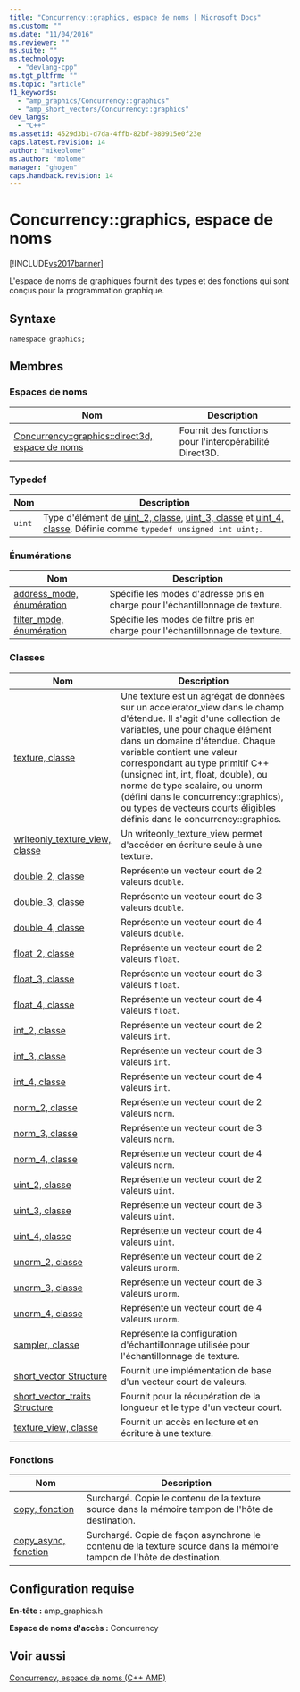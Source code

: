 ```yaml
---
title: "Concurrency::graphics, espace de noms | Microsoft Docs"
ms.custom: ""
ms.date: "11/04/2016"
ms.reviewer: ""
ms.suite: ""
ms.technology: 
  - "devlang-cpp"
ms.tgt_pltfrm: ""
ms.topic: "article"
f1_keywords: 
  - "amp_graphics/Concurrency::graphics"
  - "amp_short_vectors/Concurrency::graphics"
dev_langs: 
  - "C++"
ms.assetid: 4529d3b1-d7da-4ffb-82bf-080915e0f23e
caps.latest.revision: 14
author: "mikeblome"
ms.author: "mblome"
manager: "ghogen"
caps.handback.revision: 14
---
```

# Concurrency::graphics, espace de noms
[!INCLUDE[vs2017banner](../../../assembler/inline/includes/vs2017banner.md)]

L'espace de noms de graphiques fournit des types et des fonctions qui sont conçus pour la programmation graphique.  
  
## Syntaxe  
  
```  
namespace graphics;  
```  
  
## Membres  
  
### Espaces de noms  
  
|Nom|Description|  
|---------|-----------------|  
|[Concurrency::graphics::direct3d, espace de noms](../../../parallel/amp/reference/concurrency-graphics-direct3d-namespace.md)|Fournit des fonctions pour l'interopérabilité Direct3D.|  
  
### Typedef  
  
|Nom|Description|  
|---------|-----------------|  
|`uint`|Type d'élément de [uint\_2, classe](../../../parallel/amp/reference/uint-2-class.md), [uint\_3, classe](../../../parallel/amp/reference/uint-3-class.md) et [uint\_4, classe](../../../parallel/amp/reference/uint-4-class.md).  Définie comme `typedef unsigned int uint;`.|  
  
### Énumérations  
  
|Nom|Description|  
|---------|-----------------|  
|[address\_mode, énumération](../Topic/address_mode%20Enumeration.md)|Spécifie les modes d'adresse pris en charge pour l'échantillonnage de texture.|  
|[filter\_mode, énumération](../Topic/filter_mode%20Enumeration.md)|Spécifie les modes de filtre pris en charge pour l'échantillonnage de texture.|  
  
### Classes  
  
|Nom|Description|  
|---------|-----------------|  
|[texture, classe](../../../parallel/amp/reference/texture-class.md)|Une texture est un agrégat de données sur un accelerator\_view dans le champ d'étendue.  Il s'agit d'une collection de variables, une pour chaque élément dans un domaine d'étendue.  Chaque variable contient une valeur correspondant au type primitif C\+\+ \(unsigned int, int, float, double\), ou norme de type scalaire, ou unorm \(défini dans le concurrency::graphics\), ou types de vecteurs courts éligibles définis dans le concurrency::graphics.|  
|[writeonly\_texture\_view, classe](../../../parallel/amp/reference/writeonly-texture-view-class.md)|Un writeonly\_texture\_view permet d'accéder en écriture seule à une texture.|  
|[double\_2, classe](../../../parallel/amp/reference/double-2-class.md)|Représente un vecteur court de 2 valeurs `double`.|  
|[double\_3, classe](../../../parallel/amp/reference/double-3-class.md)|Représente un vecteur court de 3 valeurs `double`.|  
|[double\_4, classe](../../../parallel/amp/reference/double-4-class.md)|Représente un vecteur court de 4 valeurs `double`.|  
|[float\_2, classe](../../../parallel/amp/reference/float-2-class.md)|Représente un vecteur court de 2 valeurs `float`.|  
|[float\_3, classe](../../../parallel/amp/reference/float-3-class.md)|Représente un vecteur court de 3 valeurs `float`.|  
|[float\_4, classe](../../../parallel/amp/reference/float-4-class.md)|Représente un vecteur court de 4 valeurs `float`.|  
|[int\_2, classe](../../../parallel/amp/reference/int-2-class.md)|Représente un vecteur court de 2 valeurs `int`.|  
|[int\_3, classe](../../../parallel/amp/reference/int-3-class.md)|Représente un vecteur court de 3 valeurs `int`.|  
|[int\_4, classe](../../../parallel/amp/reference/int-4-class.md)|Représente un vecteur court de 4 valeurs `int`.|  
|[norm\_2, classe](../../../parallel/amp/reference/norm-2-class.md)|Représente un vecteur court de 2 valeurs `norm`.|  
|[norm\_3, classe](../../../parallel/amp/reference/norm-3-class.md)|Représente un vecteur court de 3 valeurs `norm`.|  
|[norm\_4, classe](../../../parallel/amp/reference/norm-4-class.md)|Représente un vecteur court de 4 valeurs `norm`.|  
|[uint\_2, classe](../../../parallel/amp/reference/uint-2-class.md)|Représente un vecteur court de 2 valeurs `uint`.|  
|[uint\_3, classe](../../../parallel/amp/reference/uint-3-class.md)|Représente un vecteur court de 3 valeurs `uint`.|  
|[uint\_4, classe](../../../parallel/amp/reference/uint-4-class.md)|Représente un vecteur court de 4 valeurs `uint`.|  
|[unorm\_2, classe](../../../parallel/amp/reference/unorm-2-class.md)|Représente un vecteur court de 2 valeurs `unorm`.|  
|[unorm\_3, classe](../../../parallel/amp/reference/unorm-3-class.md)|Représente un vecteur court de 3 valeurs `unorm`.|  
|[unorm\_4, classe](../../../parallel/amp/reference/unorm-4-class.md)|Représente un vecteur court de 4 valeurs `unorm`.|  
|[sampler, classe](../../../parallel/amp/reference/sampler-class.md)|Représente la configuration d'échantillonnage utilisée pour l'échantillonnage de texture.|  
|[short\_vector Structure](../../../parallel/amp/reference/short-vector-structure.md)|Fournit une implémentation de base d'un vecteur court de valeurs.|  
|[short\_vector\_traits Structure](../../../parallel/amp/reference/short-vector-traits-structure.md)|Fournit pour la récupération de la longueur et le type d'un vecteur court.|  
|[texture\_view, classe](../../../parallel/amp/reference/texture-view-class.md)|Fournit un accès en lecture et en écriture à une texture.|  
  
### Fonctions  
  
|Nom|Description|  
|---------|-----------------|  
|[copy, fonction](../Topic/copy%20Function.md)|Surchargé.  Copie le contenu de la texture source dans la mémoire tampon de l'hôte de destination.|  
|[copy\_async, fonction](../Topic/copy_async%20Function.md)|Surchargé.  Copie de façon asynchrone le contenu de la texture source dans la mémoire tampon de l'hôte de destination.|  
  
## Configuration requise  
 **En\-tête :** amp\_graphics.h  
  
 **Espace de noms d'accès :** Concurrency  
  
## Voir aussi  
 [Concurrency, espace de noms \(C\+\+ AMP\)](../../../parallel/amp/reference/concurrency-namespace-cpp-amp.md)